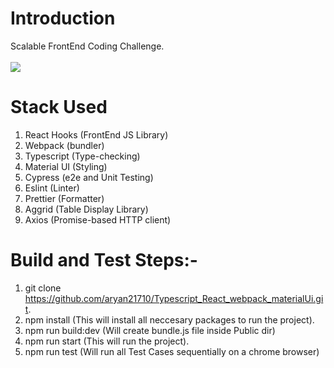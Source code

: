 # Introduction

Scalable FrontEnd Coding Challenge.
<br><br>
![](https://github.com/aryan21710/Typescript_React_webpack_materialUi)

# Stack Used

1. React Hooks (FrontEnd JS Library)
2. Webpack (bundler)
3. Typescript (Type-checking)
4. Material UI (Styling)
5. Cypress (e2e and Unit Testing)
6. Eslint (Linter)
7. Prettier (Formatter)
8. Aggrid (Table Display Library)
9. Axios (Promise-based HTTP client)



# Build and Test Steps:- 

1. git clone https://github.com/aryan21710/Typescript_React_webpack_materialUi.git.
2. npm install (This will install all neccesary packages to run the project).
3. npm run build:dev (Will create bundle.js file inside Public dir)
4. npm run start (This will run the project).
5. npm run test (Will run all Test Cases sequentially on a chrome browser)

